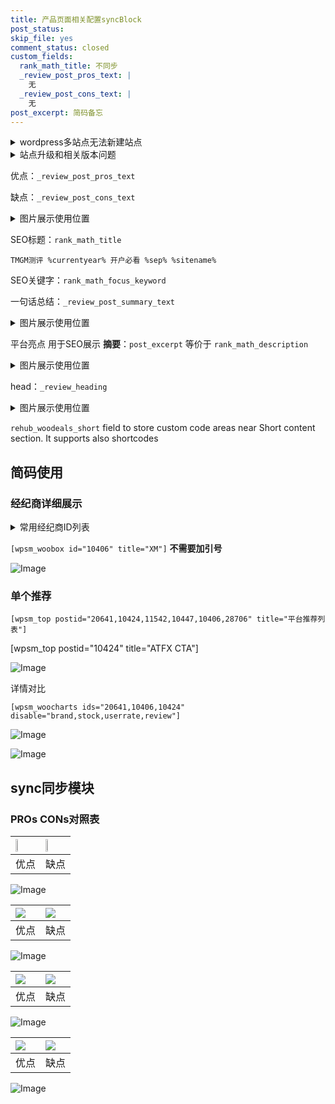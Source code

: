 ```yaml
---
title: 产品页面相关配置syncBlock
post_status: 
skip_file: yes
comment_status: closed
custom_fields:
  rank_math_title: 不同步
  _review_post_pros_text: |
    无
  _review_post_cons_text: |
    无
post_excerpt: 简码备忘
---
```

<details><summary>wordpress多站点无法新建站点</summary>

<li>和报错需要清理cookies一样的原因</li>
<li>wp-config.php里面<code>define( 'SUBDOMAIN_INSTALL', false );//子域名安装</code></li>
<li>新建子站点是用<code>define( 'SUBDOMAIN_INSTALL', true);//子域名安装</code> 完成以后，改成<code>false</code></li>
</details>

<details><summary>站点升级和相关版本问题</summary>

<p>wordpress：5.9.9
woocommerce：7.5.1
出现问题的地方：主题选项里面>><strong>Product layout >>compact style</strong></p>
<p>如何出现没有用过的字段 导致无法保存。先导出配置 然后进行修改，后面再次恢复即可。</p>
<p>出现部分字段无法显示时，需要返回默认布局后，对产品进行保存就好了。</p>
<p></p>
</details>

优点：`_review_post_pros_text`

缺点：`_review_post_cons_text`

<details><summary>图片展示使用位置</summary>

<img src="https://prod-files-secure.s3.us-west-2.amazonaws.com/39ed1227-6d7d-4570-be36-9ccd4a2c4241/f51d3d83-55d4-4bdf-9604-f37ec77ab556/Untitled.png?X-Amz-Algorithm=AWS4-HMAC-SHA256&X-Amz-Content-Sha256=UNSIGNED-PAYLOAD&X-Amz-Credential=ASIAZI2LB466XBQKBX5G%2F20250215%2Fus-west-2%2Fs3%2Faws4_request&X-Amz-Date=20250215T165523Z&X-Amz-Expires=3600&X-Amz-Security-Token=IQoJb3JpZ2luX2VjEB8aCXVzLXdlc3QtMiJHMEUCIQCT37%2FiZj15LLVzcnb1pWQzfrBHEbgU5CKmgoXhrbfUHwIgG%2BiXVUHtRSmThC93tF5GYpvz0jILlRpdWCZUvRCy8BUq%2FwMIRxAAGgw2Mzc0MjMxODM4MDUiDEBe0qZxDiFptc6GgyrcAw%2BpjN6bjZ5gAAzAPSQJtm6FGeCV3xq78j0sqghvZ%2Fn5mpk5Mv3%2FWagLBJBH5DeterawtnNXvtU6PN1M5uSZrOUu7wpOoCi8R2YQ0VBDCT4f1A6gc333YeXq7b%2FHUYPTV1Nz%2BMMe%2BIKRQwdLhPaOl7jdfVfd19%2BcsMO4gvyZwxRW54Jy4Fanwmy0%2BeYxSw29eEDNdPjmOO39NCPtQy5gDyBp%2F1JB7QDhQi3LRmKlNmV66LM563AToA3%2BwnS0ThAV3ZLAO%2FLBv%2FRiUe3JGjX%2BARn5ev7BvCPF6hEay6HsPJy9uL5vGmi0l2gTAIJxwhHpNaG1VvdbpB%2BbvLjJwdeRfnea%2BBNJdCUbg3rw7czUsYA%2BsRy0aWGBwa9KLrIIO5R9XCdbzX0Sy2idGKmBsoL5NN6amKQs1wsl5Tk4lHcYNnm3sGHsoH1il6pz0en3ZBiJSxTMgm3d6TNMRZT%2FeM7C2eAEVomjUEMJrc5V1f2tOWJUlfIy%2BSACV%2BwtTIP9OG5opCN%2BgVVdq8TZG4T9KsGmMtCOa1idHEdD5asUpWv9EG95xQOSa8HIfJMN%2FlGk7A%2BUIkj8jSx0MxgcgPjAjO8t5gR2y0wJBoJN%2FZtSxmksFS%2F1Hv3HP7wOkt8HoMTcMNXEwr0GOqUBLCiEjTZOeOcJ9Y%2BdoRrJ%2Bj5WpydQ0eq3KIXDeV%2FPnkUO7Qh3bJIjceFtxnx5SVYmDr3AjAU7jNEz%2F0z8UjWzTCN%2BMaeR6l00TdzDLrJjCBD%2FWQqHeGR9IhrnW5jpiqRcuFRF%2FIMDrbXmHcE%2F6gV8wpWDOwqgPFON8zjJRki%2Bl7m1zjZnnOWqbE9ouf6y8ijQ0EcCOgYc1IGiu0ETu%2FkqoK%2Bh2odm&X-Amz-Signature=72768f630b9197031b4eae45f36cd87805e46bc263d68ac6c0d2ad4917a4527e&X-Amz-SignedHeaders=host&x-id=GetObject" alt="Image">
</details>

SEO标题：`rank_math_title`

`TMGM测评 %currentyear% 开户必看 %sep% %sitename%`

SEO关键字：`rank_math_focus_keyword`

一句话总结：`_review_post_summary_text`

<details><summary>图片展示使用位置</summary>

<img src="https://prod-files-secure.s3.us-west-2.amazonaws.com/39ed1227-6d7d-4570-be36-9ccd4a2c4241/4b96a922-296c-4f4e-8630-d1c870cbce01/Untitled.png?X-Amz-Algorithm=AWS4-HMAC-SHA256&X-Amz-Content-Sha256=UNSIGNED-PAYLOAD&X-Amz-Credential=ASIAZI2LB466XULRUVOJ%2F20250215%2Fus-west-2%2Fs3%2Faws4_request&X-Amz-Date=20250215T165523Z&X-Amz-Expires=3600&X-Amz-Security-Token=IQoJb3JpZ2luX2VjEB8aCXVzLXdlc3QtMiJHMEUCIQCB1NALbVOfw6uxKHa9mJ0ouZjez0ACSfH35LYFbhrW8wIgNZWv9BqGTdSolaiYeCaCWK4PFRiVNl0v6NIkXvtmbbEq%2FwMIRxAAGgw2Mzc0MjMxODM4MDUiDLSwvwWFY0t8RZac%2FircAx0Iz%2FBef4L7RqjYcgOrwVjINAS1iFJ%2FAP%2BG7SFgWK%2FvRk8swCAZPH1RjNuAzJ6%2B49zMAsZZ3somH5FXb8gt7Bbq7naC8c9%2F%2BJVzcDUTx0SC6IxLfyAUnU3S2Mxepk7vfT0I3mzx954TQx2pT7%2FmccrLs5ykHq92Bjnm0htKQY4fBTJOXn%2B3sxMERwQvXcEgpSYj34GlBLvAPKOPrNk8LOitIzQKATF%2FvJzF%2FMVjeZzIDGiUC0xy6XQuu%2BvY4av6Q0bR35YHhLkQEldrvGRQj99cMLB3NJpqDmDjmgDsMk9%2FA7bGXaQBBN9tRUSau26Dlgz1S%2BEwnPZ5hSapJ3D0htiMwr0W0CNVKzEizLhD%2BKxQYDgnbhoVj%2FjwVP%2B30WSIMvguJqAAv1szxopSailp7JwwvpEMn9ofc6AVucUnshiOrFnB2bqd1hZZUMYvR3BCEjfhtGJecx5t9xAsw6FPhsrTxla7TdRlMqwYeBCAQFw7anCW3tIoaqnfZu8qz3ga1pwFLfBuakWIATjqtKLBzL2xn9ZFxThREa7wzr2UDBOL%2BHmevFhrjqzYRbOZGWCyLh2GUMZOwxtMGBWZjKitjjgs5lgwDuTzbBZdHuhLAfY8o%2BlxRTMhukfs80WEMMHEwr0GOqUBjnzF3ugDg7tJi%2FyKLtkgFzW9DZRa7lYS549amhCD%2FdUJ1UFKfffVDITxbDvODNH9dtJ1ySgzJPiaDwS7Snxa%2FmkUfbdnOznUyCds7VSSy2vg7PwdXqdewJIIdNU2Lz8QKZ4cRacInq08xfhzY6SakLxf4NUUJrjXyJhu7sMkPSjFgt5eu%2FU4yIs7FxHeevwkzWApteMP8x100hxYqNxKIOLgXLA0&X-Amz-Signature=043d7ec70835d42e093e1bfa1d14e1404bb7362df8ee95c861f3fce397ca4ad3&X-Amz-SignedHeaders=host&x-id=GetObject" alt="Image">
</details>

平台亮点 用于SEO展示 **摘要**：`post_excerpt`  等价于 `rank_math_description`

<details><summary>图片展示使用位置</summary>

<img src="https://prod-files-secure.s3.us-west-2.amazonaws.com/39ed1227-6d7d-4570-be36-9ccd4a2c4241/1ee11f63-b60a-4dfe-a7a7-d58ff23b5d88/Untitled.png?X-Amz-Algorithm=AWS4-HMAC-SHA256&X-Amz-Content-Sha256=UNSIGNED-PAYLOAD&X-Amz-Credential=ASIAZI2LB4665F7B6NYR%2F20250215%2Fus-west-2%2Fs3%2Faws4_request&X-Amz-Date=20250215T165524Z&X-Amz-Expires=3600&X-Amz-Security-Token=IQoJb3JpZ2luX2VjEB8aCXVzLXdlc3QtMiJGMEQCIBMtAWODSWavY8x42RFNPquEcZcbc4WiAqkKXvYaL1lbAiATdwa4TzHhzp3xDBtgrb3ksjTjra04%2BtB%2FzujkNJHHrCr%2FAwhHEAAaDDYzNzQyMzE4MzgwNSIMI1Qvrmg2%2FGsmMdlKKtwDpKMo8AtCcaHCEfnr1aCoAPmtq8%2FXovDFd%2FQyPzMAc5e3KMFmhak%2BJ1Eo5jA%2FoP9xAY2svNAsPCCuWT%2FSUVYQ3UCVzrVgHjYKRfMfSIBmZBTVlS27NtCmQpbnElRIoHgectzF7ED28MzDV%2BRC9iUCQJB7WdTpWfKkvjnle4uOeICdu3EoXKRaIt7eFAHVwRTIFeK5NkOeS%2BHugSf3tqnoKfltZbOaiRVBAeH8CoNsTdPTmTyGx4k6%2FowtaeOeU8cBQwlB4zU5sfxOco6WODZhVZ8pWa7HA%2BPByyxQV%2FAs79ydiCZcj1jC6cF8cp9uAhpUsz1ruhP4qjSw%2B5YbEQIIDK3gbyKVIIqa1m8s%2BKuqeDL4ZlrqCig4R5e9p0fdD%2BtgwZySIFuTE110raSmb%2F1RKf8n8nacwJu5WaXynT6dC%2Bpv00aHZDSbV%2F2zGNvaimxxxliRAxSg2XJRCg8BVQU%2F2k0r%2BMxZD4VlA9kXRL8uSfrrSfBhqY04hOltomNUTrw%2B%2FlS%2FPbyX6LD74ym%2BLpQRrHVC8yaAvKTmz0U%2FGq%2BRilTt0m4IkFOS48%2BzSyvXvrNR80e4XZfwW0dT4xqhVGRFbck2RbSwpiqmg%2F3w5jDrCeP%2F8yJTcxg%2BWWskljAwl8XCvQY6pgGs7lIPdWkhoJ8egVgZE5Yslc86qKUoc9NCDK6MsxqZveMeNzuwdi3m5gjv%2B%2BLeYBsyHnbCFOHaTeUO1cO4WvlONkUUweFk04f3V6ARPYg0H6ICFMzqMMfqVYnXJBYxcY63Z3xy37dFboBBTkv3rxM%2BtHXi044WE8JnObhFB98OvSggtsWh2vtEY7KnrzshTxGhi8JeCj%2BbDzAUKyTRQTMEOfnlA8lA&X-Amz-Signature=36b1f518f71d851cb2c475565a1ef66014c9c001809eb3cc9c2b4f8859661e47&X-Amz-SignedHeaders=host&x-id=GetObject" alt="Image">
<img src="https://prod-files-secure.s3.us-west-2.amazonaws.com/39ed1227-6d7d-4570-be36-9ccd4a2c4241/ad4118b5-78d8-4fbe-801e-3b29b5d99c01/Untitled.png?X-Amz-Algorithm=AWS4-HMAC-SHA256&X-Amz-Content-Sha256=UNSIGNED-PAYLOAD&X-Amz-Credential=ASIAZI2LB4665F7B6NYR%2F20250215%2Fus-west-2%2Fs3%2Faws4_request&X-Amz-Date=20250215T165524Z&X-Amz-Expires=3600&X-Amz-Security-Token=IQoJb3JpZ2luX2VjEB8aCXVzLXdlc3QtMiJGMEQCIBMtAWODSWavY8x42RFNPquEcZcbc4WiAqkKXvYaL1lbAiATdwa4TzHhzp3xDBtgrb3ksjTjra04%2BtB%2FzujkNJHHrCr%2FAwhHEAAaDDYzNzQyMzE4MzgwNSIMI1Qvrmg2%2FGsmMdlKKtwDpKMo8AtCcaHCEfnr1aCoAPmtq8%2FXovDFd%2FQyPzMAc5e3KMFmhak%2BJ1Eo5jA%2FoP9xAY2svNAsPCCuWT%2FSUVYQ3UCVzrVgHjYKRfMfSIBmZBTVlS27NtCmQpbnElRIoHgectzF7ED28MzDV%2BRC9iUCQJB7WdTpWfKkvjnle4uOeICdu3EoXKRaIt7eFAHVwRTIFeK5NkOeS%2BHugSf3tqnoKfltZbOaiRVBAeH8CoNsTdPTmTyGx4k6%2FowtaeOeU8cBQwlB4zU5sfxOco6WODZhVZ8pWa7HA%2BPByyxQV%2FAs79ydiCZcj1jC6cF8cp9uAhpUsz1ruhP4qjSw%2B5YbEQIIDK3gbyKVIIqa1m8s%2BKuqeDL4ZlrqCig4R5e9p0fdD%2BtgwZySIFuTE110raSmb%2F1RKf8n8nacwJu5WaXynT6dC%2Bpv00aHZDSbV%2F2zGNvaimxxxliRAxSg2XJRCg8BVQU%2F2k0r%2BMxZD4VlA9kXRL8uSfrrSfBhqY04hOltomNUTrw%2B%2FlS%2FPbyX6LD74ym%2BLpQRrHVC8yaAvKTmz0U%2FGq%2BRilTt0m4IkFOS48%2BzSyvXvrNR80e4XZfwW0dT4xqhVGRFbck2RbSwpiqmg%2F3w5jDrCeP%2F8yJTcxg%2BWWskljAwl8XCvQY6pgGs7lIPdWkhoJ8egVgZE5Yslc86qKUoc9NCDK6MsxqZveMeNzuwdi3m5gjv%2B%2BLeYBsyHnbCFOHaTeUO1cO4WvlONkUUweFk04f3V6ARPYg0H6ICFMzqMMfqVYnXJBYxcY63Z3xy37dFboBBTkv3rxM%2BtHXi044WE8JnObhFB98OvSggtsWh2vtEY7KnrzshTxGhi8JeCj%2BbDzAUKyTRQTMEOfnlA8lA&X-Amz-Signature=3e365e4a0efeb632d1bfd0f08f9193526afdee4a5eabd8066229ec1a44a48978&X-Amz-SignedHeaders=host&x-id=GetObject" alt="Image">
<img src="https://prod-files-secure.s3.us-west-2.amazonaws.com/39ed1227-6d7d-4570-be36-9ccd4a2c4241/a38cf7c9-a79c-4b64-9e94-13589fe0758b/Untitled.png?X-Amz-Algorithm=AWS4-HMAC-SHA256&X-Amz-Content-Sha256=UNSIGNED-PAYLOAD&X-Amz-Credential=ASIAZI2LB4665F7B6NYR%2F20250215%2Fus-west-2%2Fs3%2Faws4_request&X-Amz-Date=20250215T165524Z&X-Amz-Expires=3600&X-Amz-Security-Token=IQoJb3JpZ2luX2VjEB8aCXVzLXdlc3QtMiJGMEQCIBMtAWODSWavY8x42RFNPquEcZcbc4WiAqkKXvYaL1lbAiATdwa4TzHhzp3xDBtgrb3ksjTjra04%2BtB%2FzujkNJHHrCr%2FAwhHEAAaDDYzNzQyMzE4MzgwNSIMI1Qvrmg2%2FGsmMdlKKtwDpKMo8AtCcaHCEfnr1aCoAPmtq8%2FXovDFd%2FQyPzMAc5e3KMFmhak%2BJ1Eo5jA%2FoP9xAY2svNAsPCCuWT%2FSUVYQ3UCVzrVgHjYKRfMfSIBmZBTVlS27NtCmQpbnElRIoHgectzF7ED28MzDV%2BRC9iUCQJB7WdTpWfKkvjnle4uOeICdu3EoXKRaIt7eFAHVwRTIFeK5NkOeS%2BHugSf3tqnoKfltZbOaiRVBAeH8CoNsTdPTmTyGx4k6%2FowtaeOeU8cBQwlB4zU5sfxOco6WODZhVZ8pWa7HA%2BPByyxQV%2FAs79ydiCZcj1jC6cF8cp9uAhpUsz1ruhP4qjSw%2B5YbEQIIDK3gbyKVIIqa1m8s%2BKuqeDL4ZlrqCig4R5e9p0fdD%2BtgwZySIFuTE110raSmb%2F1RKf8n8nacwJu5WaXynT6dC%2Bpv00aHZDSbV%2F2zGNvaimxxxliRAxSg2XJRCg8BVQU%2F2k0r%2BMxZD4VlA9kXRL8uSfrrSfBhqY04hOltomNUTrw%2B%2FlS%2FPbyX6LD74ym%2BLpQRrHVC8yaAvKTmz0U%2FGq%2BRilTt0m4IkFOS48%2BzSyvXvrNR80e4XZfwW0dT4xqhVGRFbck2RbSwpiqmg%2F3w5jDrCeP%2F8yJTcxg%2BWWskljAwl8XCvQY6pgGs7lIPdWkhoJ8egVgZE5Yslc86qKUoc9NCDK6MsxqZveMeNzuwdi3m5gjv%2B%2BLeYBsyHnbCFOHaTeUO1cO4WvlONkUUweFk04f3V6ARPYg0H6ICFMzqMMfqVYnXJBYxcY63Z3xy37dFboBBTkv3rxM%2BtHXi044WE8JnObhFB98OvSggtsWh2vtEY7KnrzshTxGhi8JeCj%2BbDzAUKyTRQTMEOfnlA8lA&X-Amz-Signature=d1344c0a2ee5fd79baa6d55a0f129320a1f5b25016c68155b5a09772ad586ef7&X-Amz-SignedHeaders=host&x-id=GetObject" alt="Image">
<img src="https://prod-files-secure.s3.us-west-2.amazonaws.com/39ed1227-6d7d-4570-be36-9ccd4a2c4241/7da6fc1e-d2ac-42ae-8c75-cb5749aa18f6/Untitled.png?X-Amz-Algorithm=AWS4-HMAC-SHA256&X-Amz-Content-Sha256=UNSIGNED-PAYLOAD&X-Amz-Credential=ASIAZI2LB4665F7B6NYR%2F20250215%2Fus-west-2%2Fs3%2Faws4_request&X-Amz-Date=20250215T165524Z&X-Amz-Expires=3600&X-Amz-Security-Token=IQoJb3JpZ2luX2VjEB8aCXVzLXdlc3QtMiJGMEQCIBMtAWODSWavY8x42RFNPquEcZcbc4WiAqkKXvYaL1lbAiATdwa4TzHhzp3xDBtgrb3ksjTjra04%2BtB%2FzujkNJHHrCr%2FAwhHEAAaDDYzNzQyMzE4MzgwNSIMI1Qvrmg2%2FGsmMdlKKtwDpKMo8AtCcaHCEfnr1aCoAPmtq8%2FXovDFd%2FQyPzMAc5e3KMFmhak%2BJ1Eo5jA%2FoP9xAY2svNAsPCCuWT%2FSUVYQ3UCVzrVgHjYKRfMfSIBmZBTVlS27NtCmQpbnElRIoHgectzF7ED28MzDV%2BRC9iUCQJB7WdTpWfKkvjnle4uOeICdu3EoXKRaIt7eFAHVwRTIFeK5NkOeS%2BHugSf3tqnoKfltZbOaiRVBAeH8CoNsTdPTmTyGx4k6%2FowtaeOeU8cBQwlB4zU5sfxOco6WODZhVZ8pWa7HA%2BPByyxQV%2FAs79ydiCZcj1jC6cF8cp9uAhpUsz1ruhP4qjSw%2B5YbEQIIDK3gbyKVIIqa1m8s%2BKuqeDL4ZlrqCig4R5e9p0fdD%2BtgwZySIFuTE110raSmb%2F1RKf8n8nacwJu5WaXynT6dC%2Bpv00aHZDSbV%2F2zGNvaimxxxliRAxSg2XJRCg8BVQU%2F2k0r%2BMxZD4VlA9kXRL8uSfrrSfBhqY04hOltomNUTrw%2B%2FlS%2FPbyX6LD74ym%2BLpQRrHVC8yaAvKTmz0U%2FGq%2BRilTt0m4IkFOS48%2BzSyvXvrNR80e4XZfwW0dT4xqhVGRFbck2RbSwpiqmg%2F3w5jDrCeP%2F8yJTcxg%2BWWskljAwl8XCvQY6pgGs7lIPdWkhoJ8egVgZE5Yslc86qKUoc9NCDK6MsxqZveMeNzuwdi3m5gjv%2B%2BLeYBsyHnbCFOHaTeUO1cO4WvlONkUUweFk04f3V6ARPYg0H6ICFMzqMMfqVYnXJBYxcY63Z3xy37dFboBBTkv3rxM%2BtHXi044WE8JnObhFB98OvSggtsWh2vtEY7KnrzshTxGhi8JeCj%2BbDzAUKyTRQTMEOfnlA8lA&X-Amz-Signature=c91f6193f94de79e1612423f92df0a86764e173dc66c4dd389d82d59565c1ec1&X-Amz-SignedHeaders=host&x-id=GetObject" alt="Image">
<img src="https://prod-files-secure.s3.us-west-2.amazonaws.com/39ed1227-6d7d-4570-be36-9ccd4a2c4241/7e97f40a-eaee-47f5-b2f9-475f96808fa7/Untitled.png?X-Amz-Algorithm=AWS4-HMAC-SHA256&X-Amz-Content-Sha256=UNSIGNED-PAYLOAD&X-Amz-Credential=ASIAZI2LB4665F7B6NYR%2F20250215%2Fus-west-2%2Fs3%2Faws4_request&X-Amz-Date=20250215T165524Z&X-Amz-Expires=3600&X-Amz-Security-Token=IQoJb3JpZ2luX2VjEB8aCXVzLXdlc3QtMiJGMEQCIBMtAWODSWavY8x42RFNPquEcZcbc4WiAqkKXvYaL1lbAiATdwa4TzHhzp3xDBtgrb3ksjTjra04%2BtB%2FzujkNJHHrCr%2FAwhHEAAaDDYzNzQyMzE4MzgwNSIMI1Qvrmg2%2FGsmMdlKKtwDpKMo8AtCcaHCEfnr1aCoAPmtq8%2FXovDFd%2FQyPzMAc5e3KMFmhak%2BJ1Eo5jA%2FoP9xAY2svNAsPCCuWT%2FSUVYQ3UCVzrVgHjYKRfMfSIBmZBTVlS27NtCmQpbnElRIoHgectzF7ED28MzDV%2BRC9iUCQJB7WdTpWfKkvjnle4uOeICdu3EoXKRaIt7eFAHVwRTIFeK5NkOeS%2BHugSf3tqnoKfltZbOaiRVBAeH8CoNsTdPTmTyGx4k6%2FowtaeOeU8cBQwlB4zU5sfxOco6WODZhVZ8pWa7HA%2BPByyxQV%2FAs79ydiCZcj1jC6cF8cp9uAhpUsz1ruhP4qjSw%2B5YbEQIIDK3gbyKVIIqa1m8s%2BKuqeDL4ZlrqCig4R5e9p0fdD%2BtgwZySIFuTE110raSmb%2F1RKf8n8nacwJu5WaXynT6dC%2Bpv00aHZDSbV%2F2zGNvaimxxxliRAxSg2XJRCg8BVQU%2F2k0r%2BMxZD4VlA9kXRL8uSfrrSfBhqY04hOltomNUTrw%2B%2FlS%2FPbyX6LD74ym%2BLpQRrHVC8yaAvKTmz0U%2FGq%2BRilTt0m4IkFOS48%2BzSyvXvrNR80e4XZfwW0dT4xqhVGRFbck2RbSwpiqmg%2F3w5jDrCeP%2F8yJTcxg%2BWWskljAwl8XCvQY6pgGs7lIPdWkhoJ8egVgZE5Yslc86qKUoc9NCDK6MsxqZveMeNzuwdi3m5gjv%2B%2BLeYBsyHnbCFOHaTeUO1cO4WvlONkUUweFk04f3V6ARPYg0H6ICFMzqMMfqVYnXJBYxcY63Z3xy37dFboBBTkv3rxM%2BtHXi044WE8JnObhFB98OvSggtsWh2vtEY7KnrzshTxGhi8JeCj%2BbDzAUKyTRQTMEOfnlA8lA&X-Amz-Signature=7d84786cf290073134d3a7dbafa0753b9b51ecd1ecd0c31b2f0862fdbf5cc4f9&X-Amz-SignedHeaders=host&x-id=GetObject" alt="Image">
</details>

head：`_review_heading`

<details><summary>图片展示使用位置</summary>

<img src="https://prod-files-secure.s3.us-west-2.amazonaws.com/39ed1227-6d7d-4570-be36-9ccd4a2c4241/3a4650ad-9887-415c-889a-edd51fa54f27/Untitled.png?X-Amz-Algorithm=AWS4-HMAC-SHA256&X-Amz-Content-Sha256=UNSIGNED-PAYLOAD&X-Amz-Credential=ASIAZI2LB4667OFE5O6X%2F20250215%2Fus-west-2%2Fs3%2Faws4_request&X-Amz-Date=20250215T165527Z&X-Amz-Expires=3600&X-Amz-Security-Token=IQoJb3JpZ2luX2VjEB8aCXVzLXdlc3QtMiJHMEUCIHMJkm3wscn8Yx6eteWAc810D6M0Lmdv6lqcs43mfb7jAiEAlg6o3BGG5e3jqXZJfwKz1ldT7Tv9y1aQXkB0%2FStelCcq%2FwMIRxAAGgw2Mzc0MjMxODM4MDUiDLOE4J3J73CIMapbZircA2G3DnKhj5KRPrTL1mnBecNNu2sntheGCVSwQshyqeHDVvDoeD5C7FgFUdTluoRWikNN2q7V4lr8iPvE7FivQVvp3XMIXMgl77rVkYePPY3k%2FZ763FU%2BckKSDy%2BI%2BN6igx3yOlneiTXSNs5V%2F%2FQlq6TjqR4M7tSieuU8JZITaWavB7ocSMWbjIVcG7y66osOY%2FJHHIoDnNhVI%2BUJwZWCGTH9DU2Q86Kn7NGNBFX1XpZaW68eQ4aDsRm%2FoMAVz8MhM8d%2FBzzMR0uKCxY0rNSexEZvZuskOufG8ZBBBsRtMyR6deZoVQnrHklrlAph2mexqhWQQvzJodVn3kiJNrVzhZCK1FigSWqlVvzR7zQT1g4B79ktfzK%2FEGCbUtpA%2F1AFcwKoFxElbixNkLBFx2t7NAmowabl%2BBvsz4U4eGfa2FMEEGLXckc9nzhjJuSJNQiOaFhnnp78yC4iWTX5goygvav3e5W%2Fu9uDMTEyu6rRciDQ2DPYfRHRtMiGQ5C2Rinmjhr4MGFWoMcOQwQWCYK%2BuB%2FFJrEaimf40FmYUAaqCT9K2MGDqvvxK0W4mSNjxz6Q5aeHLQyqBa0h59unbBpFOGUJZhzGq%2F%2BC0NaaRGUowHfE6AFk2eQlJAUw0safMO%2FEwr0GOqUBMjlxAGP16CsIBEOoDOZ3%2FgQiZZvcUTBt4h31eFBmfqzqQDdQLo4bfpzE4TgOWOKz0M1xzNAN9%2FhRbGqnj6GzNHTPsCvk%2FAQmXnbFm8b5L4z1mj%2BiTXFeuFR4%2B56q%2Bqgk4u%2F6%2F3JVT8Z%2B6HbyWAJYIXCwheVMCNpSias7myuAVwQEUbobj38H%2Bk2nixACB2r7%2FAPzO5y%2BUBApjf7XCr%2B7APARMv%2BD&X-Amz-Signature=0e99bc521a9508316979958bcafa9dd0f6417046f79e740cb58852b5c5994e67&X-Amz-SignedHeaders=host&x-id=GetObject" alt="Image">
</details>

`rehub_woodeals_short`	field to store custom code areas near Short content section. It supports also shortcodes



## 简码使用

### 经纪商详细展示

<details><summary>常用经纪商ID列表</summary>

<pre><code class="php">嘉盛 ===> 20641  [wpsm_woobox id="20641" title="嘉盛"]
易信easymarkets ===> 11542  [wpsm_woobox id="11542" title="易信easymarkets"]
ATFX外汇 ===> 10424  [wpsm_woobox id="10424" title="ATFX"]
XM ===> 10406  [wpsm_woobox id="10406" title="XM"]
TMGM ===> 29622  [wpsm_woobox id="29622" title="TMGM"]
HYCM ===> 10447  [wpsm_woobox id="10447" title="HYCM"]
fpmarkets澳福外汇 ===> 20639  [wpsm_woobox id="20639" title="fpmarkets澳福外汇"]</code></pre>
</details>

`[wpsm_woobox id="10406" title="XM"]` **不需要加引号**

![Image](https://prod-files-secure.s3.us-west-2.amazonaws.com/39ed1227-6d7d-4570-be36-9ccd4a2c4241/4f898f9d-0fa7-4e43-acd3-ac6bc7be575a/Untitled.png?X-Amz-Algorithm=AWS4-HMAC-SHA256&X-Amz-Content-Sha256=UNSIGNED-PAYLOAD&X-Amz-Credential=ASIAZI2LB466TJD7442R%2F20250215%2Fus-west-2%2Fs3%2Faws4_request&X-Amz-Date=20250215T165522Z&X-Amz-Expires=3600&X-Amz-Security-Token=IQoJb3JpZ2luX2VjEB8aCXVzLXdlc3QtMiJIMEYCIQDBbO%2FFysOds2twjFD45nrYQY85ydzxPP7oCWckgFj%2BPwIhAMAoDS%2FZLRfhj%2Bg0YlbmWg0eIKbvvNjbsgeeRc0Gt8f4Kv8DCEcQABoMNjM3NDIzMTgzODA1IgymPpqfH60%2FfSHsrsUq3AP51wSHoNPlioqrD4urRpmTCLNTate1nA%2BhvEOJzg9kc4pM4HJ0mW6zRWPaGtcNUHTbwhf0dQdYjTbLsuL86rtuGl2nOL%2B3WuKsiRLfafnUVXGmUVt7E1oLe%2B7BGrkJevMkyLCrjxhwXaCOdHoK1qmH1%2F1N%2F2A2lhciGnnAGW7%2FkPxIwX6vG7nES7a9YD6UM3sKvMp8C4ZLK5rHdwJ0RoPoKVdEgltxQrRwRM2l8fU7fK8H92QcGGpRPcUgvxG2fCrqVTd3L9xcpuBEZCVTl9Ioptb4XQRI74JwMbHAEhipqWMAm2iHRz%2FRGJAuS2rt%2BfrL94UpcOLSD3DrvbuXglkxVIIOpn%2B1UyA7ojvMinS%2FIpDBQ%2FMd5UA7QrlxFMROCMvyffmXcGP2q9VkDzYF44mYZrxzJfTkCASVGJJYT8JbE%2Bud2w36mRHbqv3RtJ8x6D0r8KF5Ho3t0VBq59CjcSMqbGaJ%2F6UTN2hUZlePaxojHMdwUMTs13zLCP6wSeEOteXI%2FEWi218Ma5AP1upt%2FvoRrqDtzNaZ2%2F6NeWLbmnZtcTCoKXzRRl12JS4xi3XNiDXU1knSLO8oHuf2Hi2%2F%2FQDEuE5SWrRAUc0s9%2Bm%2FzoBP%2F7QAKdLfn2vic6qkZjDsxMK9BjqkAfNzTbYvecm%2BmcYhBrglfyI5S0jz4%2Brqk8LtBpkQvVf64%2FEOQskPf7GV8h6TQss3713XdPbBv4yWOGicWZDsmeXDuS51gTJ54Lxr%2FyiXg6jADDmlTemVW4LJmxU7im%2BcDWaQ1qng9xLoHW1V5iMjQBu72H%2Fy48PCmo6U4EYtjZa9xeABo%2FNqAlSxdnVfbBBLkyO7VOncvwCcQ0w9VYMoiePrjALM&X-Amz-Signature=894d3c9c2230a0559dd8c094d83a339c07d0a15dbd00d80f1104ac5726317363&X-Amz-SignedHeaders=host&x-id=GetObject)

### 单个推荐
`[wpsm_top postid="20641,10424,11542,10447,10406,28706" title="平台推荐列表"]`

[wpsm_top postid="10424" title="ATFX CTA"]

![Image](https://prod-files-secure.s3.us-west-2.amazonaws.com/39ed1227-6d7d-4570-be36-9ccd4a2c4241/5ac620dc-51a8-48b6-b55d-91f47299193c/Untitled.png?X-Amz-Algorithm=AWS4-HMAC-SHA256&X-Amz-Content-Sha256=UNSIGNED-PAYLOAD&X-Amz-Credential=ASIAZI2LB466TJD7442R%2F20250215%2Fus-west-2%2Fs3%2Faws4_request&X-Amz-Date=20250215T165522Z&X-Amz-Expires=3600&X-Amz-Security-Token=IQoJb3JpZ2luX2VjEB8aCXVzLXdlc3QtMiJIMEYCIQDBbO%2FFysOds2twjFD45nrYQY85ydzxPP7oCWckgFj%2BPwIhAMAoDS%2FZLRfhj%2Bg0YlbmWg0eIKbvvNjbsgeeRc0Gt8f4Kv8DCEcQABoMNjM3NDIzMTgzODA1IgymPpqfH60%2FfSHsrsUq3AP51wSHoNPlioqrD4urRpmTCLNTate1nA%2BhvEOJzg9kc4pM4HJ0mW6zRWPaGtcNUHTbwhf0dQdYjTbLsuL86rtuGl2nOL%2B3WuKsiRLfafnUVXGmUVt7E1oLe%2B7BGrkJevMkyLCrjxhwXaCOdHoK1qmH1%2F1N%2F2A2lhciGnnAGW7%2FkPxIwX6vG7nES7a9YD6UM3sKvMp8C4ZLK5rHdwJ0RoPoKVdEgltxQrRwRM2l8fU7fK8H92QcGGpRPcUgvxG2fCrqVTd3L9xcpuBEZCVTl9Ioptb4XQRI74JwMbHAEhipqWMAm2iHRz%2FRGJAuS2rt%2BfrL94UpcOLSD3DrvbuXglkxVIIOpn%2B1UyA7ojvMinS%2FIpDBQ%2FMd5UA7QrlxFMROCMvyffmXcGP2q9VkDzYF44mYZrxzJfTkCASVGJJYT8JbE%2Bud2w36mRHbqv3RtJ8x6D0r8KF5Ho3t0VBq59CjcSMqbGaJ%2F6UTN2hUZlePaxojHMdwUMTs13zLCP6wSeEOteXI%2FEWi218Ma5AP1upt%2FvoRrqDtzNaZ2%2F6NeWLbmnZtcTCoKXzRRl12JS4xi3XNiDXU1knSLO8oHuf2Hi2%2F%2FQDEuE5SWrRAUc0s9%2Bm%2FzoBP%2F7QAKdLfn2vic6qkZjDsxMK9BjqkAfNzTbYvecm%2BmcYhBrglfyI5S0jz4%2Brqk8LtBpkQvVf64%2FEOQskPf7GV8h6TQss3713XdPbBv4yWOGicWZDsmeXDuS51gTJ54Lxr%2FyiXg6jADDmlTemVW4LJmxU7im%2BcDWaQ1qng9xLoHW1V5iMjQBu72H%2Fy48PCmo6U4EYtjZa9xeABo%2FNqAlSxdnVfbBBLkyO7VOncvwCcQ0w9VYMoiePrjALM&X-Amz-Signature=040c65ff7e4cb32ef74652eaf7c48f3c53f97b0f6098c0d04be33fbd5882e21e&X-Amz-SignedHeaders=host&x-id=GetObject)

详情对比

`[wpsm_woocharts ids="20641,10406,10424" disable="brand,stock,userrate,review"]`

![Image](https://prod-files-secure.s3.us-west-2.amazonaws.com/39ed1227-6d7d-4570-be36-9ccd4a2c4241/bf3ba45f-b9f3-4295-8aef-b4a495fd25f4/Untitled.png?X-Amz-Algorithm=AWS4-HMAC-SHA256&X-Amz-Content-Sha256=UNSIGNED-PAYLOAD&X-Amz-Credential=ASIAZI2LB466TJD7442R%2F20250215%2Fus-west-2%2Fs3%2Faws4_request&X-Amz-Date=20250215T165522Z&X-Amz-Expires=3600&X-Amz-Security-Token=IQoJb3JpZ2luX2VjEB8aCXVzLXdlc3QtMiJIMEYCIQDBbO%2FFysOds2twjFD45nrYQY85ydzxPP7oCWckgFj%2BPwIhAMAoDS%2FZLRfhj%2Bg0YlbmWg0eIKbvvNjbsgeeRc0Gt8f4Kv8DCEcQABoMNjM3NDIzMTgzODA1IgymPpqfH60%2FfSHsrsUq3AP51wSHoNPlioqrD4urRpmTCLNTate1nA%2BhvEOJzg9kc4pM4HJ0mW6zRWPaGtcNUHTbwhf0dQdYjTbLsuL86rtuGl2nOL%2B3WuKsiRLfafnUVXGmUVt7E1oLe%2B7BGrkJevMkyLCrjxhwXaCOdHoK1qmH1%2F1N%2F2A2lhciGnnAGW7%2FkPxIwX6vG7nES7a9YD6UM3sKvMp8C4ZLK5rHdwJ0RoPoKVdEgltxQrRwRM2l8fU7fK8H92QcGGpRPcUgvxG2fCrqVTd3L9xcpuBEZCVTl9Ioptb4XQRI74JwMbHAEhipqWMAm2iHRz%2FRGJAuS2rt%2BfrL94UpcOLSD3DrvbuXglkxVIIOpn%2B1UyA7ojvMinS%2FIpDBQ%2FMd5UA7QrlxFMROCMvyffmXcGP2q9VkDzYF44mYZrxzJfTkCASVGJJYT8JbE%2Bud2w36mRHbqv3RtJ8x6D0r8KF5Ho3t0VBq59CjcSMqbGaJ%2F6UTN2hUZlePaxojHMdwUMTs13zLCP6wSeEOteXI%2FEWi218Ma5AP1upt%2FvoRrqDtzNaZ2%2F6NeWLbmnZtcTCoKXzRRl12JS4xi3XNiDXU1knSLO8oHuf2Hi2%2F%2FQDEuE5SWrRAUc0s9%2Bm%2FzoBP%2F7QAKdLfn2vic6qkZjDsxMK9BjqkAfNzTbYvecm%2BmcYhBrglfyI5S0jz4%2Brqk8LtBpkQvVf64%2FEOQskPf7GV8h6TQss3713XdPbBv4yWOGicWZDsmeXDuS51gTJ54Lxr%2FyiXg6jADDmlTemVW4LJmxU7im%2BcDWaQ1qng9xLoHW1V5iMjQBu72H%2Fy48PCmo6U4EYtjZa9xeABo%2FNqAlSxdnVfbBBLkyO7VOncvwCcQ0w9VYMoiePrjALM&X-Amz-Signature=1d0d702ddc6f84a23f15937aeb8b030ab7c7b160b60c9076d5b58a243c8481fd&X-Amz-SignedHeaders=host&x-id=GetObject)

![Image](https://prod-files-secure.s3.us-west-2.amazonaws.com/39ed1227-6d7d-4570-be36-9ccd4a2c4241/30bc56ef-f383-4b48-9768-2ebc9e436ec0/Untitled.png?X-Amz-Algorithm=AWS4-HMAC-SHA256&X-Amz-Content-Sha256=UNSIGNED-PAYLOAD&X-Amz-Credential=ASIAZI2LB466TJD7442R%2F20250215%2Fus-west-2%2Fs3%2Faws4_request&X-Amz-Date=20250215T165522Z&X-Amz-Expires=3600&X-Amz-Security-Token=IQoJb3JpZ2luX2VjEB8aCXVzLXdlc3QtMiJIMEYCIQDBbO%2FFysOds2twjFD45nrYQY85ydzxPP7oCWckgFj%2BPwIhAMAoDS%2FZLRfhj%2Bg0YlbmWg0eIKbvvNjbsgeeRc0Gt8f4Kv8DCEcQABoMNjM3NDIzMTgzODA1IgymPpqfH60%2FfSHsrsUq3AP51wSHoNPlioqrD4urRpmTCLNTate1nA%2BhvEOJzg9kc4pM4HJ0mW6zRWPaGtcNUHTbwhf0dQdYjTbLsuL86rtuGl2nOL%2B3WuKsiRLfafnUVXGmUVt7E1oLe%2B7BGrkJevMkyLCrjxhwXaCOdHoK1qmH1%2F1N%2F2A2lhciGnnAGW7%2FkPxIwX6vG7nES7a9YD6UM3sKvMp8C4ZLK5rHdwJ0RoPoKVdEgltxQrRwRM2l8fU7fK8H92QcGGpRPcUgvxG2fCrqVTd3L9xcpuBEZCVTl9Ioptb4XQRI74JwMbHAEhipqWMAm2iHRz%2FRGJAuS2rt%2BfrL94UpcOLSD3DrvbuXglkxVIIOpn%2B1UyA7ojvMinS%2FIpDBQ%2FMd5UA7QrlxFMROCMvyffmXcGP2q9VkDzYF44mYZrxzJfTkCASVGJJYT8JbE%2Bud2w36mRHbqv3RtJ8x6D0r8KF5Ho3t0VBq59CjcSMqbGaJ%2F6UTN2hUZlePaxojHMdwUMTs13zLCP6wSeEOteXI%2FEWi218Ma5AP1upt%2FvoRrqDtzNaZ2%2F6NeWLbmnZtcTCoKXzRRl12JS4xi3XNiDXU1knSLO8oHuf2Hi2%2F%2FQDEuE5SWrRAUc0s9%2Bm%2FzoBP%2F7QAKdLfn2vic6qkZjDsxMK9BjqkAfNzTbYvecm%2BmcYhBrglfyI5S0jz4%2Brqk8LtBpkQvVf64%2FEOQskPf7GV8h6TQss3713XdPbBv4yWOGicWZDsmeXDuS51gTJ54Lxr%2FyiXg6jADDmlTemVW4LJmxU7im%2BcDWaQ1qng9xLoHW1V5iMjQBu72H%2Fy48PCmo6U4EYtjZa9xeABo%2FNqAlSxdnVfbBBLkyO7VOncvwCcQ0w9VYMoiePrjALM&X-Amz-Signature=a6b6c144c4bf91b4915397395790610aee78fab52c5f0b7aefd67b210cbd13e3&X-Amz-SignedHeaders=host&x-id=GetObject)

## sync同步模块

### PROs CONs对照表

| <img src="https://cdn.ifttt.fun/gh/jarlin8/OSS@main/icons/customize/pros.svg" height="auto" width="37.3%"> | <img src="https://cdn.ifttt.fun/gh/jarlin8/OSS@main/icons/customize/cons.svg" height="auto" width="28.8%"> |
| :--- | :--- |
| 优点 | 缺点 |

![Image](https://prod-files-secure.s3.us-west-2.amazonaws.com/39ed1227-6d7d-4570-be36-9ccd4a2c4241/8742b755-dfb5-4004-9a5f-d6e561664bd8/Untitled.png?X-Amz-Algorithm=AWS4-HMAC-SHA256&X-Amz-Content-Sha256=UNSIGNED-PAYLOAD&X-Amz-Credential=ASIAZI2LB466TJD7442R%2F20250215%2Fus-west-2%2Fs3%2Faws4_request&X-Amz-Date=20250215T165522Z&X-Amz-Expires=3600&X-Amz-Security-Token=IQoJb3JpZ2luX2VjEB8aCXVzLXdlc3QtMiJIMEYCIQDBbO%2FFysOds2twjFD45nrYQY85ydzxPP7oCWckgFj%2BPwIhAMAoDS%2FZLRfhj%2Bg0YlbmWg0eIKbvvNjbsgeeRc0Gt8f4Kv8DCEcQABoMNjM3NDIzMTgzODA1IgymPpqfH60%2FfSHsrsUq3AP51wSHoNPlioqrD4urRpmTCLNTate1nA%2BhvEOJzg9kc4pM4HJ0mW6zRWPaGtcNUHTbwhf0dQdYjTbLsuL86rtuGl2nOL%2B3WuKsiRLfafnUVXGmUVt7E1oLe%2B7BGrkJevMkyLCrjxhwXaCOdHoK1qmH1%2F1N%2F2A2lhciGnnAGW7%2FkPxIwX6vG7nES7a9YD6UM3sKvMp8C4ZLK5rHdwJ0RoPoKVdEgltxQrRwRM2l8fU7fK8H92QcGGpRPcUgvxG2fCrqVTd3L9xcpuBEZCVTl9Ioptb4XQRI74JwMbHAEhipqWMAm2iHRz%2FRGJAuS2rt%2BfrL94UpcOLSD3DrvbuXglkxVIIOpn%2B1UyA7ojvMinS%2FIpDBQ%2FMd5UA7QrlxFMROCMvyffmXcGP2q9VkDzYF44mYZrxzJfTkCASVGJJYT8JbE%2Bud2w36mRHbqv3RtJ8x6D0r8KF5Ho3t0VBq59CjcSMqbGaJ%2F6UTN2hUZlePaxojHMdwUMTs13zLCP6wSeEOteXI%2FEWi218Ma5AP1upt%2FvoRrqDtzNaZ2%2F6NeWLbmnZtcTCoKXzRRl12JS4xi3XNiDXU1knSLO8oHuf2Hi2%2F%2FQDEuE5SWrRAUc0s9%2Bm%2FzoBP%2F7QAKdLfn2vic6qkZjDsxMK9BjqkAfNzTbYvecm%2BmcYhBrglfyI5S0jz4%2Brqk8LtBpkQvVf64%2FEOQskPf7GV8h6TQss3713XdPbBv4yWOGicWZDsmeXDuS51gTJ54Lxr%2FyiXg6jADDmlTemVW4LJmxU7im%2BcDWaQ1qng9xLoHW1V5iMjQBu72H%2Fy48PCmo6U4EYtjZa9xeABo%2FNqAlSxdnVfbBBLkyO7VOncvwCcQ0w9VYMoiePrjALM&X-Amz-Signature=f86002112debdeb3e529a1e515346619eb492941c0e41c8172ffc0142a0c528c&X-Amz-SignedHeaders=host&x-id=GetObject)

| <img src="https://cdn.ifttt.fun/gh/jarlin8/OSS@main/icons/customize/pros1.svg" height="auto"> | <img src="https://cdn.ifttt.fun/gh/jarlin8/OSS@main/icons/customize/cons1.svg" height="auto"> |
| :--- | :--- |
| 优点 | 缺点 |

![Image](https://prod-files-secure.s3.us-west-2.amazonaws.com/39ed1227-6d7d-4570-be36-9ccd4a2c4241/806358f8-c9c4-4e17-bb35-c6c76a5397a5/Untitled.png?X-Amz-Algorithm=AWS4-HMAC-SHA256&X-Amz-Content-Sha256=UNSIGNED-PAYLOAD&X-Amz-Credential=ASIAZI2LB466TJD7442R%2F20250215%2Fus-west-2%2Fs3%2Faws4_request&X-Amz-Date=20250215T165522Z&X-Amz-Expires=3600&X-Amz-Security-Token=IQoJb3JpZ2luX2VjEB8aCXVzLXdlc3QtMiJIMEYCIQDBbO%2FFysOds2twjFD45nrYQY85ydzxPP7oCWckgFj%2BPwIhAMAoDS%2FZLRfhj%2Bg0YlbmWg0eIKbvvNjbsgeeRc0Gt8f4Kv8DCEcQABoMNjM3NDIzMTgzODA1IgymPpqfH60%2FfSHsrsUq3AP51wSHoNPlioqrD4urRpmTCLNTate1nA%2BhvEOJzg9kc4pM4HJ0mW6zRWPaGtcNUHTbwhf0dQdYjTbLsuL86rtuGl2nOL%2B3WuKsiRLfafnUVXGmUVt7E1oLe%2B7BGrkJevMkyLCrjxhwXaCOdHoK1qmH1%2F1N%2F2A2lhciGnnAGW7%2FkPxIwX6vG7nES7a9YD6UM3sKvMp8C4ZLK5rHdwJ0RoPoKVdEgltxQrRwRM2l8fU7fK8H92QcGGpRPcUgvxG2fCrqVTd3L9xcpuBEZCVTl9Ioptb4XQRI74JwMbHAEhipqWMAm2iHRz%2FRGJAuS2rt%2BfrL94UpcOLSD3DrvbuXglkxVIIOpn%2B1UyA7ojvMinS%2FIpDBQ%2FMd5UA7QrlxFMROCMvyffmXcGP2q9VkDzYF44mYZrxzJfTkCASVGJJYT8JbE%2Bud2w36mRHbqv3RtJ8x6D0r8KF5Ho3t0VBq59CjcSMqbGaJ%2F6UTN2hUZlePaxojHMdwUMTs13zLCP6wSeEOteXI%2FEWi218Ma5AP1upt%2FvoRrqDtzNaZ2%2F6NeWLbmnZtcTCoKXzRRl12JS4xi3XNiDXU1knSLO8oHuf2Hi2%2F%2FQDEuE5SWrRAUc0s9%2Bm%2FzoBP%2F7QAKdLfn2vic6qkZjDsxMK9BjqkAfNzTbYvecm%2BmcYhBrglfyI5S0jz4%2Brqk8LtBpkQvVf64%2FEOQskPf7GV8h6TQss3713XdPbBv4yWOGicWZDsmeXDuS51gTJ54Lxr%2FyiXg6jADDmlTemVW4LJmxU7im%2BcDWaQ1qng9xLoHW1V5iMjQBu72H%2Fy48PCmo6U4EYtjZa9xeABo%2FNqAlSxdnVfbBBLkyO7VOncvwCcQ0w9VYMoiePrjALM&X-Amz-Signature=46ca1aa1f75589e8747ae97d6c79d89a7ffc3939085c12641c869bd815d3b621&X-Amz-SignedHeaders=host&x-id=GetObject)

| <img src="https://cdn.ifttt.fun/gh/jarlin8/OSS@main/icons/customize/pros2.svg" height="auto"> | <img src="https://cdn.ifttt.fun/gh/jarlin8/OSS@main/icons/customize/cons2.svg" height="auto"> |
| :--- | :--- |
| 优点 | 缺点 |

![Image](https://prod-files-secure.s3.us-west-2.amazonaws.com/39ed1227-6d7d-4570-be36-9ccd4a2c4241/a9245ec9-70dd-4005-b534-0d54315fc5f3/Untitled.png?X-Amz-Algorithm=AWS4-HMAC-SHA256&X-Amz-Content-Sha256=UNSIGNED-PAYLOAD&X-Amz-Credential=ASIAZI2LB466TJD7442R%2F20250215%2Fus-west-2%2Fs3%2Faws4_request&X-Amz-Date=20250215T165522Z&X-Amz-Expires=3600&X-Amz-Security-Token=IQoJb3JpZ2luX2VjEB8aCXVzLXdlc3QtMiJIMEYCIQDBbO%2FFysOds2twjFD45nrYQY85ydzxPP7oCWckgFj%2BPwIhAMAoDS%2FZLRfhj%2Bg0YlbmWg0eIKbvvNjbsgeeRc0Gt8f4Kv8DCEcQABoMNjM3NDIzMTgzODA1IgymPpqfH60%2FfSHsrsUq3AP51wSHoNPlioqrD4urRpmTCLNTate1nA%2BhvEOJzg9kc4pM4HJ0mW6zRWPaGtcNUHTbwhf0dQdYjTbLsuL86rtuGl2nOL%2B3WuKsiRLfafnUVXGmUVt7E1oLe%2B7BGrkJevMkyLCrjxhwXaCOdHoK1qmH1%2F1N%2F2A2lhciGnnAGW7%2FkPxIwX6vG7nES7a9YD6UM3sKvMp8C4ZLK5rHdwJ0RoPoKVdEgltxQrRwRM2l8fU7fK8H92QcGGpRPcUgvxG2fCrqVTd3L9xcpuBEZCVTl9Ioptb4XQRI74JwMbHAEhipqWMAm2iHRz%2FRGJAuS2rt%2BfrL94UpcOLSD3DrvbuXglkxVIIOpn%2B1UyA7ojvMinS%2FIpDBQ%2FMd5UA7QrlxFMROCMvyffmXcGP2q9VkDzYF44mYZrxzJfTkCASVGJJYT8JbE%2Bud2w36mRHbqv3RtJ8x6D0r8KF5Ho3t0VBq59CjcSMqbGaJ%2F6UTN2hUZlePaxojHMdwUMTs13zLCP6wSeEOteXI%2FEWi218Ma5AP1upt%2FvoRrqDtzNaZ2%2F6NeWLbmnZtcTCoKXzRRl12JS4xi3XNiDXU1knSLO8oHuf2Hi2%2F%2FQDEuE5SWrRAUc0s9%2Bm%2FzoBP%2F7QAKdLfn2vic6qkZjDsxMK9BjqkAfNzTbYvecm%2BmcYhBrglfyI5S0jz4%2Brqk8LtBpkQvVf64%2FEOQskPf7GV8h6TQss3713XdPbBv4yWOGicWZDsmeXDuS51gTJ54Lxr%2FyiXg6jADDmlTemVW4LJmxU7im%2BcDWaQ1qng9xLoHW1V5iMjQBu72H%2Fy48PCmo6U4EYtjZa9xeABo%2FNqAlSxdnVfbBBLkyO7VOncvwCcQ0w9VYMoiePrjALM&X-Amz-Signature=a1b6ea8de7668acf0764fd8d21a2d9f427bfa09977fa8da19648c80fdeb69d8b&X-Amz-SignedHeaders=host&x-id=GetObject)

| <img src="https://cdn.ifttt.fun/gh/jarlin8/OSS@main/icons/customize/pros3.svg" height="auto"> | <img src="https://cdn.ifttt.fun/gh/jarlin8/OSS@main/icons/customize/cons3.svg" height="auto"> |
| :--- | :--- |
| 优点 | 缺点 |

![Image](https://prod-files-secure.s3.us-west-2.amazonaws.com/39ed1227-6d7d-4570-be36-9ccd4a2c4241/e1e580a2-2e5c-4780-9ff4-19c318fc2284/Untitled.png?X-Amz-Algorithm=AWS4-HMAC-SHA256&X-Amz-Content-Sha256=UNSIGNED-PAYLOAD&X-Amz-Credential=ASIAZI2LB466TJD7442R%2F20250215%2Fus-west-2%2Fs3%2Faws4_request&X-Amz-Date=20250215T165522Z&X-Amz-Expires=3600&X-Amz-Security-Token=IQoJb3JpZ2luX2VjEB8aCXVzLXdlc3QtMiJIMEYCIQDBbO%2FFysOds2twjFD45nrYQY85ydzxPP7oCWckgFj%2BPwIhAMAoDS%2FZLRfhj%2Bg0YlbmWg0eIKbvvNjbsgeeRc0Gt8f4Kv8DCEcQABoMNjM3NDIzMTgzODA1IgymPpqfH60%2FfSHsrsUq3AP51wSHoNPlioqrD4urRpmTCLNTate1nA%2BhvEOJzg9kc4pM4HJ0mW6zRWPaGtcNUHTbwhf0dQdYjTbLsuL86rtuGl2nOL%2B3WuKsiRLfafnUVXGmUVt7E1oLe%2B7BGrkJevMkyLCrjxhwXaCOdHoK1qmH1%2F1N%2F2A2lhciGnnAGW7%2FkPxIwX6vG7nES7a9YD6UM3sKvMp8C4ZLK5rHdwJ0RoPoKVdEgltxQrRwRM2l8fU7fK8H92QcGGpRPcUgvxG2fCrqVTd3L9xcpuBEZCVTl9Ioptb4XQRI74JwMbHAEhipqWMAm2iHRz%2FRGJAuS2rt%2BfrL94UpcOLSD3DrvbuXglkxVIIOpn%2B1UyA7ojvMinS%2FIpDBQ%2FMd5UA7QrlxFMROCMvyffmXcGP2q9VkDzYF44mYZrxzJfTkCASVGJJYT8JbE%2Bud2w36mRHbqv3RtJ8x6D0r8KF5Ho3t0VBq59CjcSMqbGaJ%2F6UTN2hUZlePaxojHMdwUMTs13zLCP6wSeEOteXI%2FEWi218Ma5AP1upt%2FvoRrqDtzNaZ2%2F6NeWLbmnZtcTCoKXzRRl12JS4xi3XNiDXU1knSLO8oHuf2Hi2%2F%2FQDEuE5SWrRAUc0s9%2Bm%2FzoBP%2F7QAKdLfn2vic6qkZjDsxMK9BjqkAfNzTbYvecm%2BmcYhBrglfyI5S0jz4%2Brqk8LtBpkQvVf64%2FEOQskPf7GV8h6TQss3713XdPbBv4yWOGicWZDsmeXDuS51gTJ54Lxr%2FyiXg6jADDmlTemVW4LJmxU7im%2BcDWaQ1qng9xLoHW1V5iMjQBu72H%2Fy48PCmo6U4EYtjZa9xeABo%2FNqAlSxdnVfbBBLkyO7VOncvwCcQ0w9VYMoiePrjALM&X-Amz-Signature=f43694b096c110d48c72481926273705da0c222cd09366e92e92134a4db79929&X-Amz-SignedHeaders=host&x-id=GetObject)